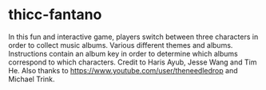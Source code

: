 # thicc-fantano
In this fun and interactive game, players switch between three characters in order to collect music albums. 
Various different themes and albums.
Instructions contain an album key in order to determine which albums correspond to which characters.
Credit to Haris Ayub, Jesse Wang and Tim He.
Also thanks to https://www.youtube.com/user/theneedledrop and Michael Trink.
